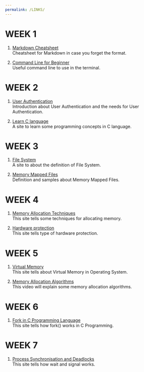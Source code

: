 ```yaml
---
permalink: /LINKS/
---
```


# WEEK 1

1. [Markdown Cheatsheet](https://www.markdownguide.org/cheat-sheet/)<br>
   Cheatsheet for Markdown in case you forget the format.

2. [Command Line for Beginner](https://ubuntu.com/tutorials/command-line-for-beginners#1-overview)<br>
   Useful command line to use in the terminal.

# WEEK 2

1. [User Authentication](https://www.sciencedirect.com/topics/computer-science/user-authentication)<br>
   Introduction about User Authentication and the needs for User Authentication.
   
2. [Learn C language](https://www.learn-c.org/)<br>
   A site to learn some programming concepts in C language.
   
# WEEK 3

1. [File System](https://www.freecodecamp.org/news/file-systems-architecture-explained/)<br>
   A site to about the definition of File System.
   
2. [Memory Mapped Files](https://www.freecodecamp.org/news/file-systems-architecture-explained/)<br>
   Definition and samples about Memory Mapped Files.
   
# WEEK 4

1. [Memory Allocation Techniques](https://www.geeksforgeeks.org/memory-allocation-techniques-mapping-virtual-addresses-to-physical-addresses/)<br>
   This site tells some techniques for allocating memory. 
   
2. [Hardware protection](https://www.geeksforgeeks.org/hardware-protection-and-type-of-hardware-protection/)<br>
   This site tells type of hardware protection.
   
# WEEK 5

1. [Virtual Memory](https://www.geeksforgeeks.org/virtual-memory-in-operating-system/)<br>
   This site tells about Virtual Memory in Operating System.
   
2. [Memory Allocation Algorithms](https://www.youtube.com/watch?v=10vroQb5IdY/)<br>
   This video will explain some memory allocation algorithms.

# WEEK 6

1. [Fork in C Programming Language](https://www.section.io/engineering-education/fork-in-c-programming-language/)<br>
   This site tells how fork() works in C Programming.

# WEEK 7

1. [Process Synchronisation and Deadlocks](https://computing.dcu.ie/~humphrys/Notes/OS/synch.html)<br>
   This site tells how wait and signal works.
